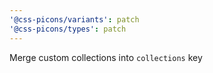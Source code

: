 ```yaml
---
'@css-picons/variants': patch
'@css-picons/types': patch
---
```


Merge custom collections into `collections` key
